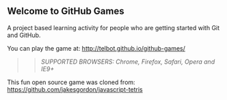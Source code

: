## Welcome to GitHub Games

A project based learning activity for people who are getting started with Git and GitHub.

You can play the game at: http://telbot.github.io/github-games/

>> _*SUPPORTED BROWSERS*: Chrome, Firefox, Safari, Opera and IE9+_

This fun open source game was cloned from: https://github.com/jakesgordon/javascript-tetris
